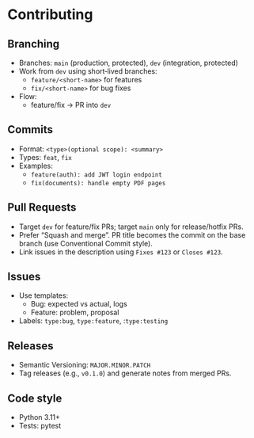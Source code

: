 # Contributing

## Branching
- Branches: `main` (production, protected), `dev` (integration, protected)
- Work from `dev` using short‑lived branches:
  - `feature/<short-name>` for features
  - `fix/<short-name>` for bug fixes
- Flow:
  - feature/fix → PR into `dev`

## Commits
- Format: `<type>(optional scope): <summary>`
- Types: `feat`, `fix`
- Examples:
  - `feature(auth): add JWT login endpoint`
  - `fix(documents): handle empty PDF pages`

## Pull Requests
- Target `dev` for feature/fix PRs; target `main` only for release/hotfix PRs.
- Prefer “Squash and merge”. PR title becomes the commit on the base branch (use Conventional Commit style).
- Link issues in the description using `Fixes #123` or `Closes #123`.

## Issues
- Use templates:
  - Bug: expected vs actual, logs
  - Feature: problem, proposal
- Labels: `type:bug`, `type:feature`, :`type:testing`

## Releases
- Semantic Versioning: `MAJOR.MINOR.PATCH`
- Tag releases (e.g., `v0.1.0`) and generate notes from merged PRs.

## Code style
- Python 3.11+
- Tests: pytest
